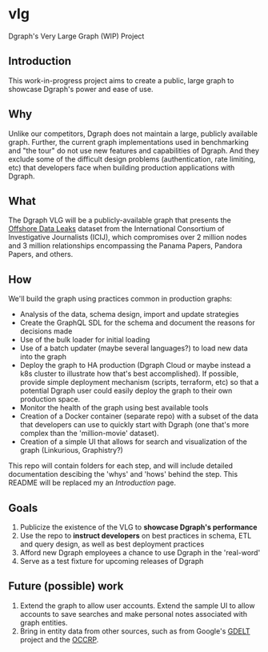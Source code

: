 # vlg
Dgraph's Very Large Graph (WIP) Project

## Introduction
This work-in-progress project aims to create a public, large graph to showcase Dgraph's power and ease of use.

## Why
Unlike our competitors, Dgraph does not maintain a large, publicly available graph. Further, the current graph implementations used in benchmarking and "the tour" do not use new features and capabilities of Dgraph. And they exclude some of the difficult design problems (authentication, rate limiting, etc) that developers face when building production applications with Dgraph.

## What
The Dgraph VLG will be a publicly-available graph that presents the [Offshore Data Leaks](https://offshoreleaks.icij.org/) dataset from the International Consortium of Investigative Journalists (ICIJ), which compromises over 2 million nodes and 3 million relationships encompassing the Panama Papers, Pandora Papers, and others.

## How
We'll build the graph using practices common in production graphs:

* Analysis of the data, schema design, import and update strategies
* Create the GraphQL SDL for the schema and document the reasons for decisions made
* Use of the bulk loader for initial loading
* Use of a batch updater (maybe several languages?) to load new data into the graph
* Deploy the graph to HA production (Dgraph Cloud or maybe instead a k8s cluster to illustrate how that's best accomplished). If possible, provide simple deployment mechanism (scripts, terraform, etc) so that a potential Dgraph user could easily deploy the graph to their own production space.
* Monitor the health of the graph using best available tools
* Creation of a Docker container (separate repo) with a subset of the data that developers can use to quickly start with Dgraph (one that's more complex than the 'million-movie' dataset).
* Creation of a simple UI that allows for search and visualization of the graph (Linkurious, Graphistry?)

This repo will contain folders for each step, and will include detailed documentation descibing the 'whys' and 'hows' behind the step. This README will be replaced my an _Introduction_ page.

## Goals

1. Publicize the existence of the VLG to **showcase Dgraph's performance**
2. Use the repo to **instruct developers** on best practices in schema, ETL and query design, as well as best deployment practices
3. Afford new Dgraph employees a chance to use Dgraph in the 'real-word'
4. Serve as a test fixture for upcoming releases of Dgraph

## Future (possible) work

1. Extend the graph to allow user accounts. Extend the sample UI to allow accounts to save searches and make personal notes associated with graph entities.
2. Bring in entity data from other sources, such as from Google's [GDELT](https://www.gdeltproject.org/data.html) project and the [OCCRP](https://www.occrp.org/en).
